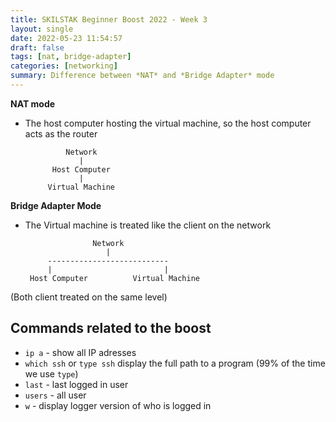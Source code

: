 ```yaml
---
title: SKILSTAK Beginner Boost 2022 - Week 3
layout: single
date: 2022-05-23 11:54:57
draft: false
tags: [nat, bridge-adapter]
categories: [networking]
summary: Difference between *NAT* and *Bridge Adapter* mode
---
```

**NAT mode**
* The host computer hosting the virtual machine, so the host computer acts as the router

    
               Network         
                  |
            Host Computer
                  |
           Virtual Machine
   
**Bridge Adapter Mode**
* The Virtual machine is treated like the client on the network


                     Network                   
                        |
           ---------------------------
           |                         |
       Host Computer          Virtual Machine

(Both client treated on the same level)

## Commands related to the boost
* `ip a` - show all IP adresses
* `which ssh` or `type ssh` display the full path to a program (99% of the time we use `type`)
* `last` - last logged in user
* `users` - all user
* `w` - display logger version of who is logged in
